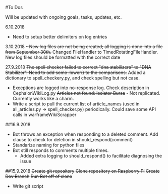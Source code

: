 #To Dos

Will be updated with ongoing goals, tasks, updates, etc.

6.10.2018
- Need to setup better delimiters on log entries

3.10.2018
~~- New log files are not being created; all logging is done into a file from September 30th.~~ Changed FileHandler to TimedRotatingFileHandler.  New log files should be formatted with the correct date

27.9.2018
~~The spell checker failed to correct "dna stabilizers" to "DNA Stabilizer".  Need to add some .lower() to the comparisons.~~ Added a dictionary to spell_checkery.py, and check spelling but not case.
- Exceptions are logged into no-response log.  Check description in CephalonWikiLog.py
~~Articles not found:  Isolator Bursa~~ - Not replicated.  Currently works like a charm.
- Write a script to pull the current list of article_names (used in all_articles.py -> spell_checker.py) periodically.  Could save some API calls in warframeWikiScrapper

##16.9.2018
- Bot throws an exception when responding to a deleted comment.  Add clause to check for deletion in should_respond(comment)
- Standarize naming for python files
- Bot still responds to comments multiple times.  
  - Added extra logging to should_respond() to facilitate diagnosing the issue

##15.9.2018
~~Create git repository~~
~~Clone repository on Raspberry Pi~~
~~Create Dev Branch~~
~~Run Bot off of clone~~
- Write git script
